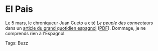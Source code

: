 # El Pais

Le 5 mars, le chroniqueur Juan Cueto a cité *Le peuple des connecteurs* dans un [article du grand quotidien espagnol](http://www.elpais.es/articulo/elpepspor/20060305elpepspor_14/Tes/portada/Duelo/generaciones) ([PDF](http://blog.tcrouzet.com/files_tc/2006elpais.pdf)). Dommage, je ne comprends rien à l'Espagnol.

Tags: Buzz